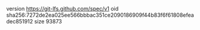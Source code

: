 version https://git-lfs.github.com/spec/v1
oid sha256:7272de2ea025ee566bbbac351ce2090186909f44b83f6f61808efeadec851912
size 93873
